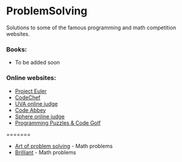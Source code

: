 # ProblemSolving

Solutions to some of the famous programming and math competition websites.

### Books:
- To be added soon

### Online websites:

* [Project Euler](https://projecteuler.net/)
* [CodeChef](https://www.codechef.com/)
* [UVA online judge](https://uva.onlinejudge.org/)
* [Code Abbey](http://www.codeabbey.com/)
* [Sphere online judge](http://www.spoj.com/)
* [Programming Puzzles & Code Golf](http://codegolf.stackexchange.com/?newreg=96deb1b6fb0d49de9ad78d5cca8a7d5a)

=======

* [Art of problem solving](http://www.artofproblemsolving.com/community/c13_contest_collections) - Math problems
* [Brilliant](https://brilliant.org/) - Math problems

